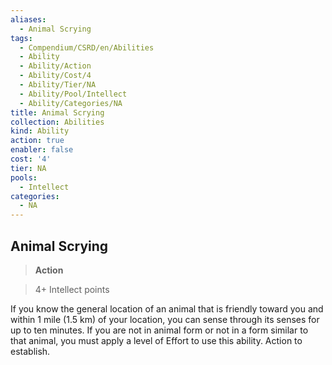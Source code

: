 ```yaml
---
aliases:
  - Animal Scrying
tags:
  - Compendium/CSRD/en/Abilities
  - Ability
  - Ability/Action
  - Ability/Cost/4
  - Ability/Tier/NA
  - Ability/Pool/Intellect
  - Ability/Categories/NA
title: Animal Scrying
collection: Abilities
kind: Ability
action: true
enabler: false
cost: '4'
tier: NA
pools:
  - Intellect
categories:
  - NA
---
```

## Animal Scrying    
>**Action**    
>4+ Intellect points  
    
If you know the general location of an animal that is friendly toward you and within 1 mile (1.5 km) of your location, you can sense through its senses for up to ten minutes. If you are not in animal form or not in a form similar to that animal, you must apply a level of Effort to use this ability. Action to establish.